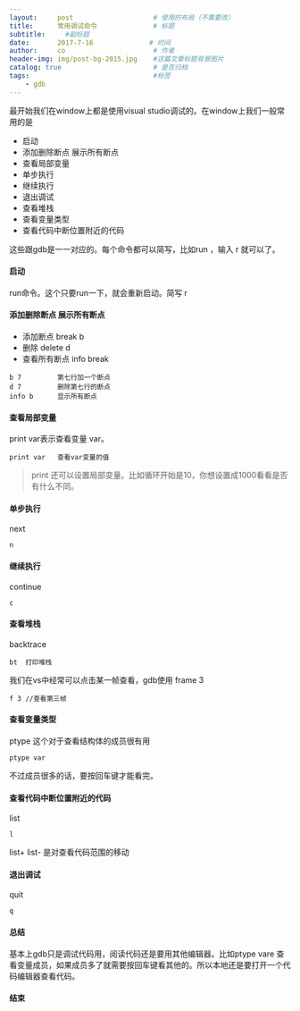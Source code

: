 ```yaml
---
layout:     post                    # 使用的布局（不需要改）
title:      常用调试命令              # 标题 
subtitle:     #副标题
date:       2017-7-16              # 时间
author:     co                      # 作者
header-img: img/post-bg-2015.jpg    #这篇文章标题背景图片
catalog: true                       # 是否归档
tags:                               #标签
    - gdb
---
```


最开始我们在window上都是使用visual studio调试的。在window上我们一般常用的是
- 启动 
- 添加删除断点 展示所有断点 
- 查看局部变量
- 单步执行
- 继续执行
- 退出调试
- 查看堆栈
- 查看变量类型
- 查看代码中断位置附近的代码 


这些跟gdb是一一对应的。每个命令都可以简写，比如run ，输入 r 就可以了。

#### 启动
run命令。这个只要run一下，就会重新启动。简写 r
#### 添加删除断点 展示所有断点
- 添加断点 break  b
- 删除 delete d
- 查看所有断点 info break

```
b 7 		第七行加一个断点
d 7 		删除第七行的断点
info b 		显示所有断点
```
#### 查看局部变量
print var表示查看变量 var。
```
print var	查看var变量的值
```

> print 还可以设置局部变量。比如循环开始是10，你想设置成1000看看是否有什么不同。

#### 单步执行
next
```
n 
```
#### 继续执行
continue
```
c
```
#### 查看堆栈
backtrace
```
bt  打印堆栈

```
我们在vs中经常可以点击某一帧查看，gdb使用 frame 3 
```
f 3 //查看第三帧
```
#### 查看变量类型
ptype 这个对于查看结构体的成员很有用
```
ptype var
```
不过成员很多的话，要按回车键才能看完。
#### 查看代码中断位置附近的代码
list 
```
l
```
list+ list- 是对查看代码范围的移动
#### 退出调试
quit
```
q
```

#### 总结
基本上gdb只是调试代码用，阅读代码还是要用其他编辑器。比如ptype vare 查看变量成员，如果成员多了就需要按回车键看其他的。所以本地还是要打开一个代码编辑器查看代码。
#### 结束


